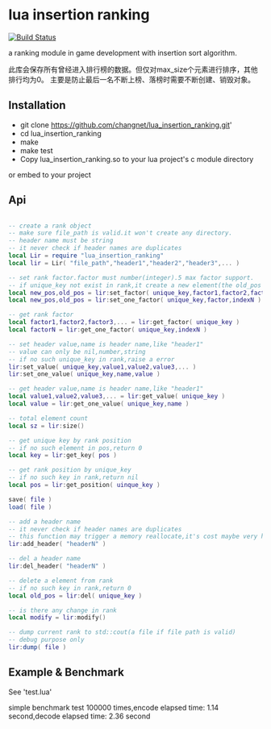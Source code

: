 lua insertion ranking
================
[![Build Status](https://travis-ci.org/changnet/lua_insertion_ranking.svg?branch=master)](https://travis-ci.org/changnet/lua_insertion_ranking)

 a ranking module in game development with insertion sort algorithm.

 此库会保存所有曾经进入排行榜的数据。但仅对max_size个元素进行排序，其他排行均为0。
 主要是防止最后一名不断上榜、落榜时需要不断创建、销毁对象。


Installation
------------

 * git clone https://github.com/changnet/lua_insertion_ranking.git'
 * cd lua_insertion_ranking
 * make
 * make test
 * Copy lua_insertion_ranking.so to your lua project's c module directory

or embed to your project

Api
-----

```lua

-- create a rank object
-- make sure file_path is valid.it won't create any directory.
-- header name must be string
-- it never check if header names are duplicates
local Lir = require "lua_insertion_ranking"
local lir = Lir( "file_path","header1","header2","header3",... )

-- set rank factor.factor must number(integer).5 max factor support.
-- if unique_key not exist in rank,it create a new element(the old_pos is 0)
local new_pos,old_pos = lir:set_factor( unique_key,factor1,factor2,factor3,... )
local new_pos,old_pos = lir:set_one_factor( unique_key,factor,indexN )

-- get rank factor
local factor1,factor2,factor3,... = lir:get_factor( unique_key )
local factorN = lir:get_one_factor( unique_key,indexN )

-- set header value,name is header name,like "header1"
-- value can only be nil,number,string
-- if no such unique_key in rank,raise a error
lir:set_value( unique_key,value1,value2,value3,... )
lir:set_one_value( unique_key,name,value )

-- get header value,name is header name,like "header1"
local value1,value2,value3,... = lir:get_value( unique_key )
local value = lir:get_one_value( unique_key,name )

-- total element count
local sz = lir:size()

-- get unique key by rank position
-- if no such element in pos,return 0
local key = lir:get_key( pos )

-- get rank position by unique_key
-- if no such key in rank,return nil
local pos = lir:get_position( uinque_key )

save( file )
load( file )

-- add a header name
-- it never check if header names are duplicates
-- this function may trigger a memory reallocate,it's cost maybe very high.
lir:add_header( "headerN" )

-- del a header name
lir:del_header( "headerN" )

-- delete a element from rank
-- if no such key in rank,return 0
local old_pos = lir:del( unique_key )

-- is there any change in rank
local modify = lir:modify()

-- dump current rank to std::cout(a file if file path is valid)
-- debug purpose only
lir:dump( file )
```
Example & Benchmark
-------

See 'test.lua'   

simple benchmark test 100000 times,encode elapsed time: 1.14 second,decode elapsed time: 2.36 second

